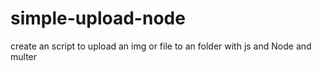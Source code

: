 # simple-upload-node
create an script to upload an img or file to an folder with js and Node and multer
